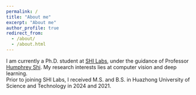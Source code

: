 ```yaml
---
permalink: /
title: "About me"
excerpt: "About me"
author_profile: true
redirect_from: 
  - /about/
  - /about.html
---
```


I am currently a Ph.D. student at [SHI Labs](https://www.shi-labs.com/), under the guidance of Professor [Humphrey Shi](https://www.humphreyshi.com/). My research interests lies at computer vision and deep learning.  
Prior to joining SHI Labs, I received M.S. and B.S. in Huazhong University of Science and Technology in 2024 and 2021.

<!-- News
======
* [Jan 2024] We are welcoming participants to [the 5th Agriculture-Vision Workshop](https://www.agriculture-vision.com/) at CVPR 2024. New challenge and dataset are coming soon!
* [Jul 2023] Move to Atlanta recently and start my new journey at Georgia Tech. Coffee is on me if you are around! 
* [Mar 2023] Check out our new work [Forget-Me-Not: Learning to Forget in Text-to-Image Diffusion Models](https://arxiv.org/abs/2303.17591)!  -->